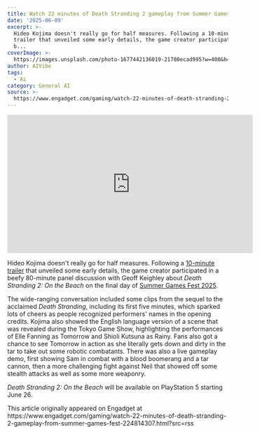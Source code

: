 ```yaml
---
title: Watch 22 minutes of Death Stranding 2 gameplay from Summer Games Fest
date: '2025-06-09'
excerpt: >-
  Hideo Kojima doesn't really go for half measures. Following a 10-minute
  trailer that unveiled some early details, the game creator participated in a
  b...
coverImage: >-
  https://images.unsplash.com/photo-1677442136019-21780ecad995?w=400&h=200&fit=crop&auto=format
author: AIVibe
tags:
  - Ai
category: General AI
source: >-
  https://www.engadget.com/gaming/watch-22-minutes-of-death-stranding-2-gameplay-from-summer-games-fest-224814307.html?src=rss
---
```

<div id="0cf643cdf3de4531aaf119df9b045d09"><iframe width="560" height="315" src="https://www.youtube.com/embed/ZpqSt2sirRI?si=NJy08eLj6nmH6BZJ" title="YouTube video player" frameborder="0" allowfullscreen></iframe></div>
<p>Hideo Kojima doesn't really go for half measures. Following a <a data-i13n="elm:context_link;elmt:doNotAffiliate;cpos:1;pos:1" class="no-affiliate-link" href="https://www.engadget.com/gaming/playstation/death-stranding-2-just-got-its-release-date-and-a-10-minute-new-trailer-231240932.html"><ins>10-minute trailer</ins></a> that unveiled some early details, the game creator participated in a beefy 80-minute panel discussion with Geoff Keighley about <em>Death Stranding 2: On the Beach</em> on the final day of <a data-i13n="elm:context_link;elmt:doNotAffiliate;cpos:2;pos:1" class="no-affiliate-link" href="https://www.engadget.com/gaming/everything-new-at-summer-game-fest-2025-xbox-handheld-resident-evil-requiem-and-more-185425578.html">Summer Games Fest 2025</a>.</p>
<p>The wide-ranging conversation included some clips from the sequel to the acclaimed <em>Death Stranding</em>, including its first five minutes, which sparked lots of cheers as people recognized performers' names in the opening credits. Kojima also showed the English language version of a scene that was revealed during the Tokyo Game Show, highlighting the performances of Elle Fanning as Tomorrow and Shioli Kutsuna as Rainy. Fans also got a chance to see Tomorrow in action as she literally gets down and dirty in the tar to take out some robotic combatants. There was also a live gameplay demo, first showing Sam in combat with a blood boomerang and a tar cannon, then a more challenging fight against Neil that showed off some stealth attacks as well as some more weaponry.</p>
<span id="end-legacy-contents"></span><p><em>Death Stranding 2: On the Beach</em> will be available on PlayStation 5 starting June 26.</p>This article originally appeared on Engadget at https://www.engadget.com/gaming/watch-22-minutes-of-death-stranding-2-gameplay-from-summer-games-fest-224814307.html?src=rss
